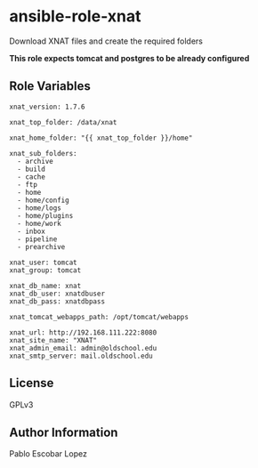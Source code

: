 ansible-role-xnat
=========

Download XNAT files and create the required folders

**This role expects tomcat and postgres to be already configured**

Role Variables
--------------

```
xnat_version: 1.7.6

xnat_top_folder: /data/xnat

xnat_home_folder: "{{ xnat_top_folder }}/home"

xnat_sub_folders:
  - archive
  - build
  - cache
  - ftp
  - home
  - home/config
  - home/logs
  - home/plugins
  - home/work
  - inbox
  - pipeline
  - prearchive

xnat_user: tomcat
xnat_group: tomcat

xnat_db_name: xnat
xnat_db_user: xnatdbuser
xnat_db_pass: xnatdbpass

xnat_tomcat_webapps_path: /opt/tomcat/webapps

xnat_url: http://192.168.111.222:8080
xnat_site_name: "XNAT"
xnat_admin_email: admin@oldschool.edu
xnat_smtp_server: mail.oldschool.edu
```

License
-------

GPLv3

Author Information
------------------

Pablo Escobar Lopez
